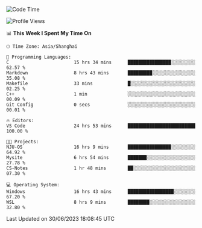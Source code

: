 <!--START_SECTION:waka-->
![Code Time](http://img.shields.io/badge/Code%20Time-1%2C034%20hrs%2014%20mins-blue)

![Profile Views](http://img.shields.io/badge/Profile%20Views-0-blue)

📊 **This Week I Spent My Time On** 

```text
🕑︎ Time Zone: Asia/Shanghai

💬 Programming Languages: 
C                        15 hrs 34 mins      ████████████████░░░░░░░░░   62.57 % 
Markdown                 8 hrs 43 mins       █████████░░░░░░░░░░░░░░░░   35.08 % 
Makefile                 33 mins             █░░░░░░░░░░░░░░░░░░░░░░░░   02.25 % 
C++                      1 min               ░░░░░░░░░░░░░░░░░░░░░░░░░   00.09 % 
Git Config               0 secs              ░░░░░░░░░░░░░░░░░░░░░░░░░   00.01 % 

🔥 Editors: 
VS Code                  24 hrs 53 mins      █████████████████████████   100.00 % 

🐱‍💻 Projects: 
NJU-OS                   16 hrs 9 mins       ████████████████░░░░░░░░░   64.92 % 
Mysite                   6 hrs 54 mins       ███████░░░░░░░░░░░░░░░░░░   27.78 % 
CS-Notes                 1 hr 48 mins        ██░░░░░░░░░░░░░░░░░░░░░░░   07.30 % 

💻 Operating System: 
Windows                  16 hrs 43 mins      █████████████████░░░░░░░░   67.20 % 
WSL                      8 hrs 9 mins        ████████░░░░░░░░░░░░░░░░░   32.80 % 
```


 Last Updated on 30/06/2023 18:08:45 UTC
<!--END_SECTION:waka-->